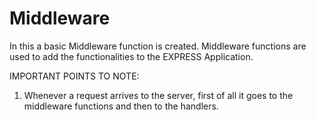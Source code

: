 # Middleware
In this a basic Middleware function is created. Middleware functions are used to add the functionalities to the EXPRESS Application. 

IMPORTANT POINTS TO NOTE:

1. Whenever a request arrives to the server, first of all it goes to the middleware functions and then to the handlers.
